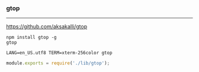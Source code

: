 ### gtop
---
https://github.com/aksakalli/gtop

```
npm install gtop -g
gtop
```

```
LANG=en_US.utf8 TERM=xterm-256color gtop
```

```js
module.exports = require('./lib/gtop');
```
